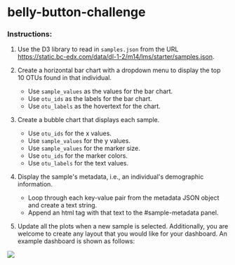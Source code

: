 # belly-button-challenge

### Instructions:

1. Use the D3 library to read in `samples.json` from the URL https://static.bc-edx.com/data/dl-1-2/m14/lms/starter/samples.json.

2. Create a horizontal bar chart with a dropdown menu to display the top 10 OTUs found in that individual.
    - Use `sample_values` as the values for the bar chart.
    - Use `otu_ids` as the labels for the bar chart.
    - Use `otu_labels` as the hovertext for the chart.

3. Create a bubble chart that displays each sample.
    - Use `otu_ids` for the x values.
    - Use `sample_values` for the y values.
    - Use `sample_values` for the marker size.
    - Use `otu_ids` for the marker colors.
    - Use `otu_labels` for the text values.

4. Display the sample's metadata, i.e., an individual's demographic information.
    - Loop through each key-value pair from the metadata JSON object and create a text string.
    - Append an html tag with that text to the #sample-metadata panel.

5. Update all the plots when a new sample is selected. Additionally, you are welcome to create any layout that you would like for your dashboard. An example dashboard is shown as follows:

![](https://github.com/ocarolinne/belly-button-challenge/blob/main/Images/Screenshot%202024-08-28%20at%2011.52.59%E2%80%AFPM.png)

